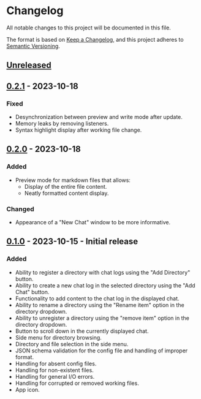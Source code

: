 # Changelog

All notable changes to this project will be documented in this file.

The format is based on [Keep a Changelog](https://keepachangelog.com/en/1.0.0/),
and this project adheres to [Semantic Versioning](https://semver.org/spec/v2.0.0.html).

## [Unreleased]

## [0.2.1] - 2023-10-18

### Fixed

- Desynchronization between preview and write mode after update.
- Memory leaks by removing listeners.
- Syntax highlight display after working file change.


## [0.2.0] - 2023-10-18

### Added

- Preview mode for markdown files that allows:
    - Display of the entire file content.
    - Neatly formatted content display.

### Changed

- Appearance of a "New Chat" window to be more informative.

## [0.1.0] - 2023-10-15 - Initial release

### Added

- Ability to register a directory with chat logs using the "Add Directory" button.
- Ability to create a new chat log in the selected directory using the "Add Chat" button.
- Functionality to add content to the chat log in the displayed chat.
- Ability to rename a directory using the "Rename item" option in the directory dropdown.
- Ability to unregister a directory using the "remove item" option in the directory dropdown.
- Button to scroll down in the currently displayed chat.
- Side menu for directory browsing.
- Directory and file selection in the side menu.
- JSON schema validation for the config file and handling of improper format.
- Handling for absent config files.
- Handling for non-existent files.
- Handling for general I/O errors.
- Handling for corrupted or removed working files.
- App icon.

[unreleased]: https://github.com/bartlomiej-aleksiejczyk/DialogDrafter/tree/dev
[0.2.1]: https://github.com/bartlomiej-aleksiejczyk/DialogDrafter/releases/tag/v0.2.1
[0.2.0]: https://github.com/bartlomiej-aleksiejczyk/DialogDrafter/releases/tag/v0.2
[0.1.0]: https://github.com/bartlomiej-aleksiejczyk/DialogDrafter/releases/tag/v0.1